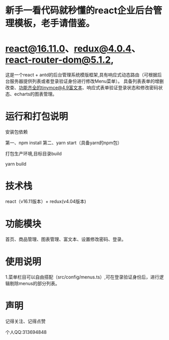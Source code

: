# 新手一看代码就秒懂的react企业后台管理模板，老手请借鉴。
# react@16.11.0、redux@4.0.4、react-router-dom@5.1.2,
这是一个react + antd的后台管理系统模版框架,具有响应式动态路由（可根据后台服务器提供列表或者登录验证身份进行修改Menu菜单）。
具备列表表单的增删改查、功能齐全的tinymce@4.9富文本、响应式表单验证登录状态和修改密码状态、echarts的图表管理。

# 运行和打包说明
安装包依赖

第一、npm install 第二、yarn start（具备yarn的npm包）

打包生产环境,目标目录build

yarn build

# 技术栈
react（v16.11版本）+ redux(v4.04版本) 

# 功能模块
首页、商品管理、图表管理、富文本、设置修改密码、登录。

# 使用说明
1.菜单栏目可以自由搭配（src/config/menus.ts）,可在登录验证身份后，进行逻辑剔除menus的部分列表。

# 声明
记得关注、记得点赞

个人QQ:313694848
